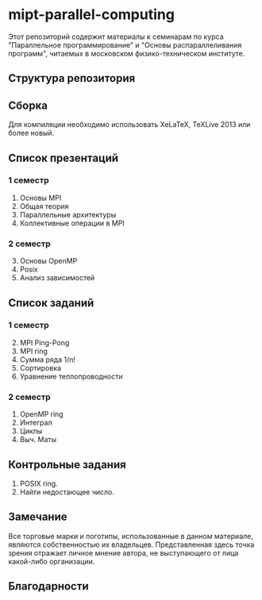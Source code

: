 mipt-parallel-computing
=======================

Этот репозиторий содержит материалы к семинарам по курса "Параллельное
программирование" и "Основы распараллеливания программ", читаемых в московском
физико-техническом институте.

## Структура репозитория

## Сборка

Для компиляции необходимо использовать XeLaTeX, TeXLive 2013 или более новый.

## Список презентаций

### 1 семестр

1. Основы MPI
2. Общая теория
2. Параллельные архитектуры
3. Коллективные операции в MPI

### 2 семестр

3. Основы OpenMP
4. Posix
4. Анализ зависимостей

## Список заданий

### 1 семестр

2. MPI Ping-Pong
3. MPI ring
4. Сумма ряда 1/n!
5. Сортировка
6. Уравнение теплопроводности

### 2 семестр

1. OpenMP ring
3. Интеграл
4. Циклы
5. Выч. Маты

## Контрольные задания

1. POSIX ring.
2. Найти недостающее число.

## Замечание

Все торговые марки и логотипы, использованные в данном материале, являются собственностью
их владельцев. Представленная здесь точка зрения отражает личное мнение автора,
не выступающего от лица какой-либо организации.

## Благодарности
